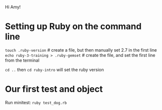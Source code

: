 Hi Amy!

# Setting up Ruby on the command line

`touch .ruby-version` # create a file, but then manually set 2.7 in the first line
`echo ruby-3-training > .ruby-gemset` # create the file, and set the first line from the terminal

`cd ..` then `cd ruby-intro` will set the ruby version

# Our first test and object

Run minitest:
`ruby test_dog.rb`